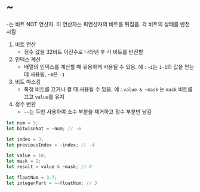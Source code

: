 # ~
`~`는 비트 NOT 연산자. 이 연산자는 피연산자의 비트를 뒤집음. 각 비트의 상태를 반전시킴

1. 비트 연산
   - 정수 값을 32비트 이진수로 나타낸 후 각 비트를 반전함
2. 인덱스 계산
   - 배열의 인덱스를 계산할 때 유용하게 사용될 수 있음. 예 : `~i`는 `i-1`의 값을 얻는데 사용됨, `~0`은 `-1`
3. 비트 마스킹
   - 특정 비트를 끄거나 켤 때 사용될 수 있음. 예 : `value & ~mask` 는 `mask` 비트를 끄고 `value`를 유지
4. 정수 변환
   - `~~`는 두번 사용하여 소수 부분을 제거하고 정수 부분만 남김
  


```js
let num = 5;
let bitwiseNot = ~num; // -6

let index = 3;
let previousIndex = ~index; // -4

let value = 10;
let mask = 2;
let result = value & ~mask; // 8

let floatNum = 3.7;
let integerPart = ~~floatNum; // 3

```

